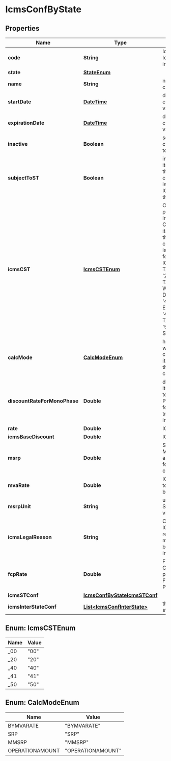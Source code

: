 
# IcmsConfByState

## Properties
Name | Type | Description | Notes
------------ | ------------- | ------------- | -------------
**code** | **String** | Identify the IcmsConfState in namespace | 
**state** | [**StateEnum**](StateEnum.md) |  | 
**name** | **String** | name for this configuration |  [optional]
**startDate** | [**DateTime**](DateTime.md) | date when this configuration values starts |  [optional]
**expirationDate** | [**DateTime**](DateTime.md) | date when this configuration values expire |  [optional]
**inactive** | **Boolean** | set this configuration to Inactive |  [optional]
**subjectToST** | **Boolean** | inform that the item linked to this configuration is subject to ICMS ST on this state |  [optional]
**icmsCST** | [**IcmsCSTEnum**](#IcmsCSTEnum) | On sales process inform the CST hat the item linked to this configuration is subject to for the own ICMS - &#39;00&#39; # TAXABLE - &#39;20&#39; # TAXABLE WITH BASE DISCOUNT - &#39;40&#39; # EXEMPT - &#39;41&#39; # NOT TAXABLE - &#39;50&#39; # SUSPENDED  |  [optional]
**calcMode** | [**CalcModeEnum**](#CalcModeEnum) | how this ICMS will be calculed for itens linked to this configuration |  [optional]
**discountRateForMonoPhase** | **Double** | discount if the item is subject to monophase PIS/COFINS for transactions inside state |  [optional]
**rate** | **Double** | ICMS rate |  [optional]
**icmsBaseDiscount** | **Double** | ICMS rate |  [optional]
**msrp** | **Double** | SRP or MMSRP amount base for this icms configuration |  [optional]
**mvaRate** | **Double** | ICMS mva rate to define calc base |  [optional]
**msrpUnit** | **String** | unit used to SRP amount value |  [optional]
**icmsLegalReason** | **String** | Code for the ICM legal reason, this message will be placed on invoice. |  [optional]
**fcpRate** | **Double** | Fundo de Combate à pobreza / Fund Against Poverty |  [optional]
**icmsSTConf** | [**IcmsConfByStateIcmsSTConf**](IcmsConfByStateIcmsSTConf.md) |  |  [optional]
**icmsInterStateConf** | [**List&lt;IcmsConfInterState&gt;**](IcmsConfInterState.md) | the map key is state code |  [optional]


<a name="IcmsCSTEnum"></a>
## Enum: IcmsCSTEnum
Name | Value
---- | -----
_00 | &quot;00&quot;
_20 | &quot;20&quot;
_40 | &quot;40&quot;
_41 | &quot;41&quot;
_50 | &quot;50&quot;


<a name="CalcModeEnum"></a>
## Enum: CalcModeEnum
Name | Value
---- | -----
BYMVARATE | &quot;BYMVARATE&quot;
SRP | &quot;SRP&quot;
MMSRP | &quot;MMSRP&quot;
OPERATIONAMOUNT | &quot;OPERATIONAMOUNT&quot;



